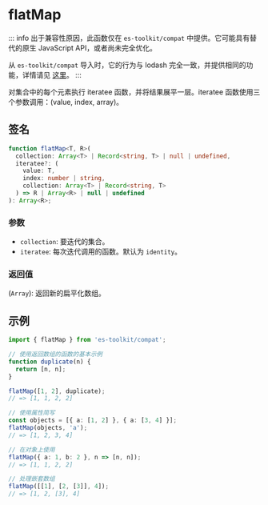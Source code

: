 # flatMap

::: info
出于兼容性原因，此函数仅在 `es-toolkit/compat` 中提供。它可能具有替代的原生 JavaScript API，或者尚未完全优化。

从 `es-toolkit/compat` 导入时，它的行为与 lodash 完全一致，并提供相同的功能，详情请见 [这里](../../../compatibility.md)。
:::

对集合中的每个元素执行 iteratee 函数，并将结果展平一层。iteratee 函数使用三个参数调用：(value, index, array)。

## 签名

```typescript
function flatMap<T, R>(
  collection: Array<T> | Record<string, T> | null | undefined,
  iteratee?: (
    value: T,
    index: number | string,
    collection: Array<T> | Record<string, T>
  ) => R | Array<R> | null | undefined
): Array<R>;
```

### 参数

- `collection`: 要迭代的集合。
- `iteratee`: 每次迭代调用的函数。默认为 `identity`。

### 返回值

(`Array`): 返回新的扁平化数组。

## 示例

```typescript
import { flatMap } from 'es-toolkit/compat';

// 使用返回数组的函数的基本示例
function duplicate(n) {
  return [n, n];
}

flatMap([1, 2], duplicate);
// => [1, 1, 2, 2]

// 使用属性简写
const objects = [{ a: [1, 2] }, { a: [3, 4] }];
flatMap(objects, 'a');
// => [1, 2, 3, 4]

// 在对象上使用
flatMap({ a: 1, b: 2 }, n => [n, n]);
// => [1, 1, 2, 2]

// 处理嵌套数组
flatMap([[1], [2, [3]], 4]);
// => [1, 2, [3], 4]
```
